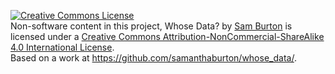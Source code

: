 <a rel="license" href="http://creativecommons.org/licenses/by-nc-sa/4.0/"><img alt="Creative Commons License" style="border-width:0" src="https://i.creativecommons.org/l/by-nc-sa/4.0/80x15.png" /></a><br /><span xmlns:dct="http://purl.org/dc/terms/" property="dct:title">Non-software content in this project, Whose Data?</span> by <a xmlns:cc="http://creativecommons.org/ns#" href="https://whosedata.ca" property="cc:attributionName" rel="cc:attributionURL">Sam Burton</a> is licensed under a <a rel="license" href="http://creativecommons.org/licenses/by-nc-sa/4.0/">Creative Commons Attribution-NonCommercial-ShareAlike 4.0 International License</a>.<br />Based on a work at <a xmlns:dct="http://purl.org/dc/terms/" href="https://github.com/samanthaburton/whose_data/blob/master/README.md" rel="dct:source">https://github.com/samanthaburton/whose_data/</a>.

